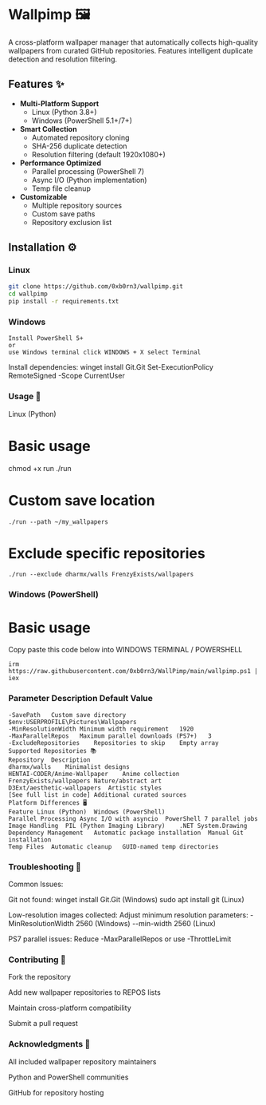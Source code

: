 # Wallpimp 🖼️

A cross-platform wallpaper manager that automatically collects high-quality wallpapers from curated GitHub repositories. Features intelligent duplicate detection and resolution filtering.

## Features ✨

- **Multi-Platform Support**
  - Linux (Python 3.8+)
  - Windows (PowerShell 5.1+/7+)
- **Smart Collection**
  - Automated repository cloning
  - SHA-256 duplicate detection
  - Resolution filtering (default 1920x1080+)
- **Performance Optimized**
  - Parallel processing (PowerShell 7)
  - Async I/O (Python implementation)
  - Temp file cleanup
- **Customizable**
  - Multiple repository sources
  - Custom save paths
  - Repository exclusion list

## Installation ⚙️

### Linux
```bash
git clone https://github.com/0xb0rn3/wallpimp.git
cd wallpimp
pip install -r requirements.txt
```
### Windows
```
Install PowerShell 5+ 
or
use Windows terminal click WINDOWS + X select Terminal 
```
Install dependencies:
winget install Git.Git
Set-ExecutionPolicy RemoteSigned -Scope CurrentUser

### Usage 🚀
Linux (Python)
# Basic usage
chmod +x run 
./run

# Custom save location
```
./run --path ~/my_wallpapers
```
# Exclude specific repositories
```
./run --exclude dharmx/walls FrenzyExists/wallpapers
```
### Windows (PowerShell)
# Basic usage
Copy paste this code below into WINDOWS TERMINAL / POWERSHELL 
```
irm https://raw.githubusercontent.com/0xb0rn3/WallPimp/main/wallpimp.ps1 | iex
```
### Parameter	Description	Default Value
```
-SavePath	Custom save directory	$env:USERPROFILE\Pictures\Wallpapers
-MinResolutionWidth	Minimum width requirement	1920
-MaxParallelRepos	Maximum parallel downloads (PS7+)	3
-ExcludeRepositories	Repositories to skip	Empty array
Supported Repositories 📚
Repository	Description
dharmx/walls	Minimalist designs
HENTAI-CODER/Anime-Wallpaper	Anime collection
FrenzyExists/wallpapers	Nature/abstract art
D3Ext/aesthetic-wallpapers	Artistic styles
[See full list in code]	Additional curated sources
Platform Differences 🖥️
Feature	Linux (Python)	Windows (PowerShell)
Parallel Processing	Async I/O with asyncio	PowerShell 7 parallel jobs
Image Handling	PIL (Python Imaging Library)	.NET System.Drawing
Dependency Management	Automatic package installation	Manual Git installation
Temp Files	Automatic cleanup	GUID-named temp directories
```
### Troubleshooting 🔧
Common Issues:

Git not found:
winget install Git.Git (Windows)
sudo apt install git (Linux)

Low-resolution images collected:
Adjust minimum resolution parameters:
-MinResolutionWidth 2560 (Windows)
--min-width 2560 (Linux)

PS7 parallel issues:
Reduce -MaxParallelRepos or use -ThrottleLimit

### Contributing 🤝
Fork the repository

Add new wallpaper repositories to REPOS lists

Maintain cross-platform compatibility

Submit a pull request


### Acknowledgments 🙏
All included wallpaper repository maintainers

Python and PowerShell communities

GitHub for repository hosting

